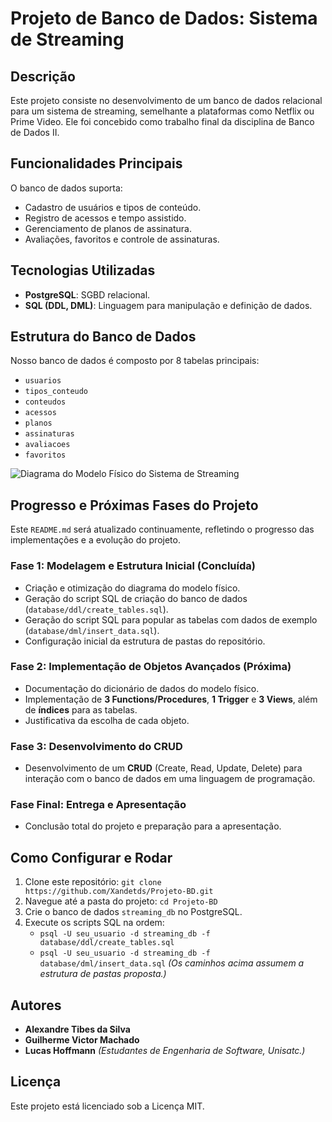 # Projeto de Banco de Dados: Sistema de Streaming

## Descrição

Este projeto consiste no desenvolvimento de um banco de dados relacional para um sistema de streaming, semelhante a plataformas como Netflix ou Prime Video. Ele foi concebido como trabalho final da disciplina de Banco de Dados II.

## Funcionalidades Principais

O banco de dados suporta:

* Cadastro de usuários e tipos de conteúdo.
* Registro de acessos e tempo assistido.
* Gerenciamento de planos de assinatura.
* Avaliações, favoritos e controle de assinaturas.

## Tecnologias Utilizadas

* **PostgreSQL**: SGBD relacional.
* **SQL (DDL, DML)**: Linguagem para manipulação e definição de dados.

## Estrutura do Banco de Dados

Nosso banco de dados é composto por 8 tabelas principais:

* `usuarios`
* `tipos_conteudo`
* `conteudos`
* `acessos`
* `planos`
* `assinaturas`
* `avaliacoes`
* `favoritos`

![Diagrama do Modelo Físico do Sistema de Streaming](database/docs/Modelo_Físico.png)

## Progresso e Próximas Fases do Projeto

Este `README.md` será atualizado continuamente, refletindo o progresso das implementações e a evolução do projeto.

### Fase 1: Modelagem e Estrutura Inicial (Concluída)

* Criação e otimização do diagrama do modelo físico.
* Geração do script SQL de criação do banco de dados (`database/ddl/create_tables.sql`).
* Geração do script SQL para popular as tabelas com dados de exemplo (`database/dml/insert_data.sql`).
* Configuração inicial da estrutura de pastas do repositório.

### Fase 2: Implementação de Objetos Avançados (Próxima)

* Documentação do dicionário de dados do modelo físico.
* Implementação de **3 Functions/Procedures**, **1 Trigger** e **3 Views**, além de **índices** para as tabelas.
* Justificativa da escolha de cada objeto.

### Fase 3: Desenvolvimento do CRUD

* Desenvolvimento de um **CRUD** (Create, Read, Update, Delete) para interação com o banco de dados em uma linguagem de programação.

### Fase Final: Entrega e Apresentação

* Conclusão total do projeto e preparação para a apresentação.

## Como Configurar e Rodar

1.  Clone este repositório: `git clone https://github.com/Xandetds/Projeto-BD.git`
2.  Navegue até a pasta do projeto: `cd Projeto-BD`
3.  Crie o banco de dados `streaming_db` no PostgreSQL.
4.  Execute os scripts SQL na ordem:
    * `psql -U seu_usuario -d streaming_db -f database/ddl/create_tables.sql`
    * `psql -U seu_usuario -d streaming_db -f database/dml/insert_data.sql`
    *(Os caminhos acima assumem a estrutura de pastas proposta.)*

## Autores

* **Alexandre Tibes da Silva**
* **Guilherme Victor Machado**
* **Lucas Hoffmann**
*(Estudantes de Engenharia de Software, Unisatc.)*

## Licença

Este projeto está licenciado sob a Licença MIT.